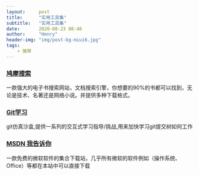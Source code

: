 ```yaml
---
layout:     post
title:      "实用工具集"
subtitle:   "实用工具集"
date:       2020-08-23 08:48
author:     "Henry"
header-img: "img/post-bg-miui6.jpg"
tags:
    - 推荐
---
```



### [鸠摩搜索](https://www.jiumodiary.com/)

一款强大的电子书搜索网站，文档搜索引擎，你想要的90%的书都可以找到，无论是技术、名著还是网络小说。并提供多种下载格式。

### [Git学习](https://oschina.gitee.io/learn-git-branching)

git仿真沙盒,提供一系列的交互式学习指导/挑战,用来加快学习git提交树如何工作

### [MSDN 我告诉你](https://msdn.itellyou.cn/)

一款免费的微软软件的集合下载站，几乎所有微软的软件例如（操作系统、Office）等都在本站中可以直接下载